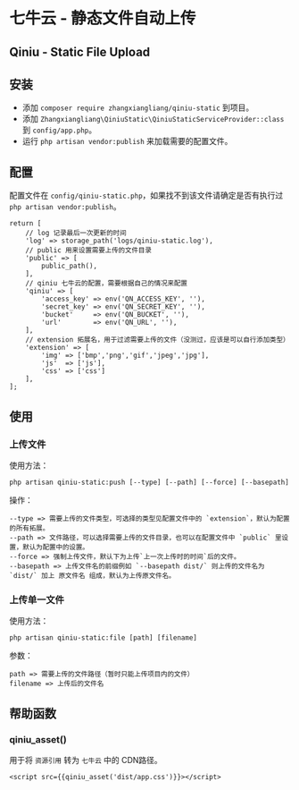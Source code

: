 # 七牛云 - 静态文件自动上传
## Qiniu - Static File Upload

## 安装
* 添加 `composer require zhangxiangliang/qiniu-static` 到项目。
* 添加 `Zhangxiangliang\QiniuStatic\QiniuStaticServiceProvider::class` 到 `config/app.php`。
* 运行 `php artisan vendor:publish` 来加载需要的配置文件。

## 配置
配置文件在 `config/qiniu-static.php`，如果找不到该文件请确定是否有执行过 `php artisan vendor:publish`。
```
return [
    // log 记录最后一次更新的时间
    'log' => storage_path('logs/qiniu-static.log'),
    // public 用来设置需要上传的文件目录
    'public' => [
        public_path(),
    ],
    // qiniu 七牛云的配置，需要根据自己的情况来配置
    'qiniu' => [
        'access_key' => env('QN_ACCESS_KEY', ''),
        'secret_key' => env('QN_SECRET_KEY', ''),
        'bucket'     => env('QN_BUCKET', ''),
        'url'        => env('QN_URL', ''),
    ],
    // extension 拓展名，用于过滤需要上传的文件（没测过，应该是可以自行添加类型）
    'extension' => [
        'img' => ['bmp','png','gif','jpeg','jpg'],
        'js'  => ['js'],
        'css' => ['css']
    ],
];

```

## 使用
### 上传文件

使用方法：
```
php artisan qiniu-static:push [--type] [--path] [--force] [--basepath]
```

操作：
```
--type => 需要上传的文件类型，可选择的类型见配置文件中的 `extension`，默认为配置的所有拓展。
--path => 文件路径，可以选择需要上传的文件目录，也可以在配置文件中 `public` 里设置，默认为配置中的设置。
--force => 强制上传文件，默认下为上传`上一次上传时的时间`后的文件。
--basepath => 上传文件名的前缀例如 `--basepath dist/` 则上传的文件名为 `dist/` 加上 原文件名 组成，默认为上传原文件名。
```

### 上传单一文件

使用方法：
```
php artisan qiniu-static:file [path] [filename]
```

参数：
```
path => 需要上传的文件路径（暂时只能上传项目内的文件）
filename => 上传后的文件名
```

## 帮助函数
### qiniu_asset()
用于将 `资源引用` 转为 `七牛云` 中的 CDN路径。
```
<script src={{qiniu_asset('dist/app.css')}}></script>
```
